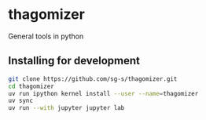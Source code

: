# thagomizer

General tools in python


## Installing for development

```bash
git clone https://github.com/sg-s/thagomizer.git
cd thagomizer
uv run ipython kernel install --user --name=thagomizer
uv sync
uv run --with jupyter jupyter lab
```